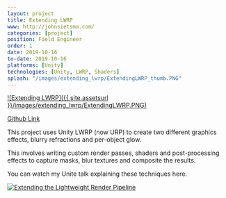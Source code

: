 ```yaml
---
layout: project
title: Extending LWRP
www: http://johnsietsma.com/
categories: [project]
position: Field Engineer
order: 1
date: 2019-10-16
to-date: 2019-10-16
platforms: [Unity]
technologies: [Unity, LWRP, Shaders]
splash: "/images/extending_lwrp/ExtendingLWRP_thumb.PNG"
---
```


[![Extending LWRP]({{ site.assetsurl }}/images/extending_lwrp/ExtendingLWRP.PNG)](https://github.com/johnsietsma/ExtendingLWRP/)

[Github Link](https://github.com/johnsietsma/ExtendingLWRP/)

This project uses Unity LWRP (now URP) to create two different graphics effects, blurry refractions and per-object glow.

This involves writing custom render passes, shaders and post-processing effects to capture masks, blur textures and composite the results.

You can watch my Unite talk explaining these techniques here.

[![Extending the Lightweight Render Pipeline](https://img.youtube.com/vi/fUY8bbNbX5k/0.jpg)](https://youtu.be/fUY8bbNbX5k)
